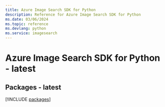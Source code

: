 ```yaml
---
title: Azure Image Search SDK for Python
description: Reference for Azure Image Search SDK for Python
ms.date: 03/06/2024
ms.topic: reference
ms.devlang: python
ms.service: imagesearch
---
```

# Azure Image Search SDK for Python - latest
## Packages - latest
[!INCLUDE [packages](image-search-index.md)]